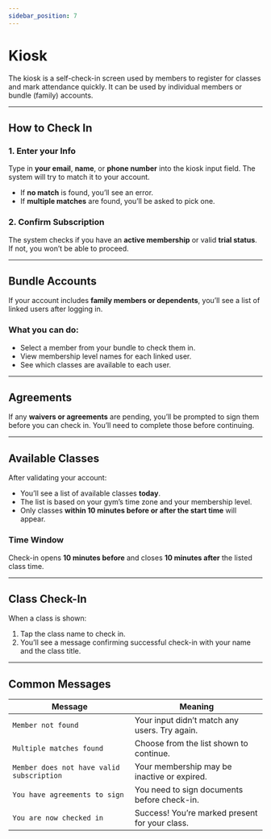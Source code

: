 ```yaml
---
sidebar_position: 7
---
```


# Kiosk

The kiosk is a self-check-in screen used by members to register for classes and mark attendance quickly. It can be used by individual members or bundle (family) accounts.

---

## How to Check In

### 1. **Enter your Info**
Type in **your email**, **name**, or **phone number** into the kiosk input field. The system will try to match it to your account.

- If **no match** is found, you’ll see an error.
- If **multiple matches** are found, you’ll be asked to pick one.

### 2. **Confirm Subscription**
The system checks if you have an **active membership** or valid **trial status**. If not, you won’t be able to proceed.

---

## Bundle Accounts

If your account includes **family members or dependents**, you’ll see a list of linked users after logging in.

### What you can do:
- Select a member from your bundle to check them in.
- View membership level names for each linked user.
- See which classes are available to each user.

---

## Agreements

If any **waivers or agreements** are pending, you’ll be prompted to sign them before you can check in. You’ll need to complete those before continuing.

---

## Available Classes

After validating your account:
- You’ll see a list of available classes **today**.
- The list is based on your gym’s time zone and your membership level.
- Only classes **within 10 minutes before or after the start time** will appear.

### Time Window
Check-in opens **10 minutes before** and closes **10 minutes after** the listed class time.

---

## Class Check-In

When a class is shown:

1. Tap the class name to check in.
2. You’ll see a message confirming successful check-in with your name and the class title.

---

## Common Messages

| Message                          | Meaning                                                              |
|----------------------------------|----------------------------------------------------------------------|
| `Member not found`               | Your input didn’t match any users. Try again.                        |
| `Multiple matches found`         | Choose from the list shown to continue.                             |
| `Member does not have valid subscription` | Your membership may be inactive or expired.                         |
| `You have agreements to sign`   | You need to sign documents before check-in.                         |
| `You are now checked in`        | Success! You’re marked present for your class.                      |
